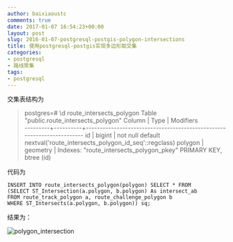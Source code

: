 ```yaml
---
author: baixiaoustc
comments: true
date: 2017-01-07 16:54:23+00:00
layout: post
slug: 2016-01-07-postgresql-postgis-polygon-intersections
title: 使用postgresql-postgis实现多边形取交集
categories:
- postgresql
- 路线聚集
tags:
- postgresql
---
```




交集表结构为

>postgres=# \d route\_intersects\_polygon		Table "public.route\_intersects\_polygon"
 Column  |   Type   |                               Modifiers                               
---------+----------+-----------------------------------------------------------------------
 id      | bigint   | not null default nextval('route\_intersects\_polygon_id_seq'::regclass)
 polygon | geometry | 
Indexes:
    "route\_intersects\_polygon_pkey" PRIMARY KEY, btree (id)


代码为

	INSERT INTO route_intersects_polygon(polygon) SELECT * FROM
	(SELECT ST_Intersection(a.polygon, b.polygon) As intersect_ab
	FROM route_track_polygon a, route_challenge_polygon b
	WHERE ST_Intersects(a.polygon, b.polygon)) sq;
	
	
结果为：

![polygon_intersection](http://oiz85bhef.bkt.clouddn.com/image/polygon_intersection.png)